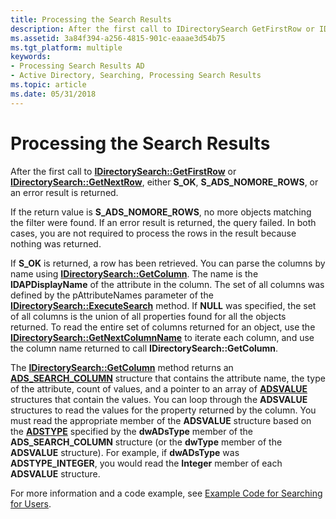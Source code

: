 ```yaml
---
title: Processing the Search Results
description: After the first call to IDirectorySearch GetFirstRow or IDirectorySearch GetNextRow, either S\_OK, S\_ADS\_NOMORE\_ROWS, or an error result is returned.
ms.assetid: 3a84f394-a256-4815-901c-eaaae3d54b75
ms.tgt_platform: multiple
keywords:
- Processing Search Results AD
- Active Directory, Searching, Processing Search Results
ms.topic: article
ms.date: 05/31/2018
---
```


# Processing the Search Results

After the first call to [**IDirectorySearch::GetFirstRow**](/windows/desktop/api/iads/nf-iads-idirectorysearch-getfirstrow) or [**IDirectorySearch::GetNextRow**](/windows/desktop/api/iads/nf-iads-idirectorysearch-getnextrow), either **S\_OK**, **S\_ADS\_NOMORE\_ROWS**, or an error result is returned.

If the return value is **S\_ADS\_NOMORE\_ROWS**, no more objects matching the filter were found. If an error result is returned, the query failed. In both cases, you are not required to process the rows in the result because nothing was returned.

If **S\_OK** is returned, a row has been retrieved. You can parse the columns by name using [**IDirectorySearch::GetColumn**](/windows/desktop/api/iads/nf-iads-idirectorysearch-getcolumn). The name is the **lDAPDisplayName** of the attribute in the column. The set of all columns was defined by the pAttributeNames parameter of the [**IDirectorySearch::ExecuteSearch**](/windows/desktop/api/iads/nf-iads-idirectorysearch-executesearch) method. If **NULL** was specified, the set of all columns is the union of all properties found for all the objects returned. To read the entire set of columns returned for an object, use the [**IDirectorySearch::GetNextColumnName**](/windows/desktop/api/iads/nf-iads-idirectorysearch-getnextcolumnname) to iterate each column, and use the column name returned to call **IDirectorySearch::GetColumn**.

The [**IDirectorySearch::GetColumn**](/windows/desktop/api/iads/nf-iads-idirectorysearch-getcolumn) method returns an [**ADS\_SEARCH\_COLUMN**](/windows/desktop/api/iads/ns-iads-ads_search_column) structure that contains the attribute name, the type of the attribute, count of values, and a pointer to an array of [**ADSVALUE**](/windows/desktop/api/iads/ns-iads-adsvalue) structures that contain the values. You can loop through the **ADSVALUE** structures to read the values for the property returned by the column. You must read the appropriate member of the **ADSVALUE** structure based on the [**ADSTYPE**](/windows/win32/api/iads/ne-iads-adstypeenum) specified by the **dwADsType** member of the **ADS\_SEARCH\_COLUMN** structure (or the **dwType** member of the **ADSVALUE** structure). For example, if **dwADsType** was **ADSTYPE\_INTEGER**, you would read the **Integer** member of each **ADSVALUE** structure.

For more information and a code example, see [Example Code for Searching for Users](example-code-for-searching-for-users.md).

 

 